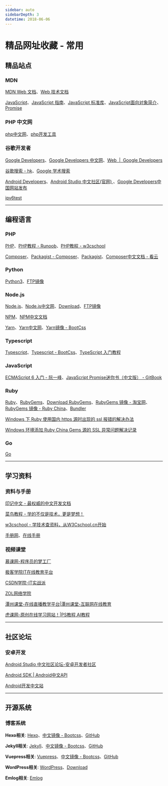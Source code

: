 ```yaml
---
sidebar: auto
sidebarDepth: 3
datetime: 2018-06-06
---
```


# 精品网址收藏 - 常用

## 精品站点

### MDN

[MDN Web 文档](https://developer.mozilla.org/zh-CN/)、[Web 技术文档](https://developer.mozilla.org/zh-CN/docs/Web)

[JavaScript](https://developer.mozilla.org/zh-CN/docs/Web/JavaScript)、[JavaScript 指南](https://developer.mozilla.org/zh-CN/docs/Web/JavaScript/Guide)、[JavaScript 标准库](https://developer.mozilla.org/zh-CN/docs/Web/JavaScript/Reference/Global_Objects)、[JavaScript面向对象简介](https://developer.mozilla.org/zh-CN/docs/Web/JavaScript/Introduction_to_Object-Oriented_JavaScript)、[Promise](https://developer.mozilla.org/zh-CN/docs/Web/JavaScript/Reference/Global_Objects/Promise)

### PHP 中文网

[php中文网](http://www.php.cn/)、[php开发工具](http://www.php.cn/xiazai/gongju)

### 谷歌开发者

[Google Developers](https://developers.google.com/)、[Google Developers 中文网](https://developers.google.cn/)、[Web  |  Google Developers](https://developers.google.cn/web/)

[谷歌搜索 - hk](https://www.google.com.hk/)、[Google 学术搜索](https://scholar.google.com/)

[Android Developers](https://developer.android.google.cn/)、[Android Studio 中文社区(官网) ](http://www.android-studio.org/)、[Google Developers中国网站发布](http://www.android-studio.org/index.php/team/news/186-google-developers)

[ipv6test](http://ipv6test.google.com/)


---


## 编程语言

### PHP

[PHP](https://secure.php.net/manual/zh/)、[PHP教程 - Runoob](http://www.runoob.com/php/php-tutorial.html)、[PHP教程 - w3cschool](https://www.w3cschool.cn/php/)

[Composer](https://www.phpcomposer.com/)、[Packagist - Composer](https://pkg.phpcomposer.com/)、[Packagist](https://packagist.org/)、[Composer中文文档 - 看云](https://www.kancloud.cn/thinkphp/composer)

### Python

[Python3](https://docs.python.org/3/)、[FTP镜像](https://www.python.org/ftp/python/)

### Node.js

[Node.js](https://nodejs.org/zh-cn/)、[Node.js中文网](http://nodejs.cn/)、[Download](https://nodejs.org/en/download/)、[FTP镜像](https://npm.taobao.org/mirrors/node)

[NPM](https://www.npmjs.com/)、[NPM中文文档](https://www.npmjs.com.cn/)

[Yarn](https://yarnpkg.com/)、[Yarn中文网](https://yarnpkg.com/zh-Hans/)、[Yarn镜像 - BootCss](https://yarn.bootcss.com/)

### Typescript

[Typescript](https://www.tslang.cn/)、[Typescript - BootCss](https://typescript.bootcss.com/)、[TypeScript 入门教程](https://ts.xcatliu.com/)

### JavaScript

[ECMAScript 6 入门 - 阮一峰](http://es6.ruanyifeng.com/)、[JavaScript Promise迷你书（中文版） - GitBook](https://legacy.gitbook.com/book/wohugb/promise/details)

### Ruby

[Ruby](http://www.ruby-lang.org/en/)、[RubyGems](https://rubygems.org/)、[Download RubyGems](https://rubygems.org/pages/download)、[RubyGems 镜像 - 淘宝网](https://ruby.taobao.org/)、[RubyGems 镜像 - Ruby China](http://gems.ruby-china.org/)、[Bundler](https://bundler.io/)

[Windows 下 Ruby 使用国内 https 源时出现的 ssl 报错的解决办法](https://blog.csdn.net/ailurus_fulgens/article/details/54287621)

[Windows 环境添加 Ruby China Gems 源的 SSL 异常问题解决记录](https://ruby-china.org/topics/33843)

### Go

[Go](https://golang.org)


---


## 学习资料

### 资料与手册

[印记中文 - 最权威的中文开发文档](https://docschina.org/)

[菜鸟教程 - 学的不仅是技术，更是梦想！](http://www.runoob.com/)

[w3cschool - 学技术查资料，从W3Cschool.cn开始](https://www.w3cschool.cn/)

[手册网](http://www.shouce.ren/)、[在线手册](http://www.shouce.ren/api/index)

### 视频课堂

[慕课网-程序员的梦工厂](https://www.imooc.com/)

[极客学院IT在线教育平台](https://www.jikexueyuan.com/)

[CSDN学院-IT实战派](https://edu.csdn.net/)

[ZOL网络学院](http://soft.zol.com.cn/school/)

[潭州课堂-在线直播教学平台|潭州课堂-互联网在线教育](https://www.shiguangkey.com/)

[虎课网-原创在线学习网站！|PS教程,AI教程](https://huke88.com/)


---


## 社区论坛

### 安卓开发

[Android Studio 中文社区论坛-安卓开发者社区](http://forum.android-studio.org/forum.php)

[Android SDK | Android中文API](http://www.android-doc.com/sdk/)

[Android开发中文站](http://www.androidchina.net/)


---


## 开源系统

### 博客系统

**Hexo相关**: [Hexo](https://hexo.io/)、[中文镜像 - Bootcss](https://hexo.bootcss.com/)、[GitHub](https://github.com/hexojs/hexo)

**Jekyll相关**: [Jekyll](https://jekyllrb.com/)、[中文镜像 - Bootcss](https://www.jekyll.com.cn/)、[GitHub](https://github.com/jekyll/jekyll)

**Vuepress相关**: [Vuepress](https://vuepress.vuejs.org/)、[中文镜像 - Bootcss](https://www.vuepress.cn/)、[GitHub](https://github.com/vuejs/vuepress)

**WordPress相关**: [WordPress](https://wordpress.org)、[Download](https://wordpress.org/download/)

**Emlog相关**: [Emlog](http://www.emlog.net/)

